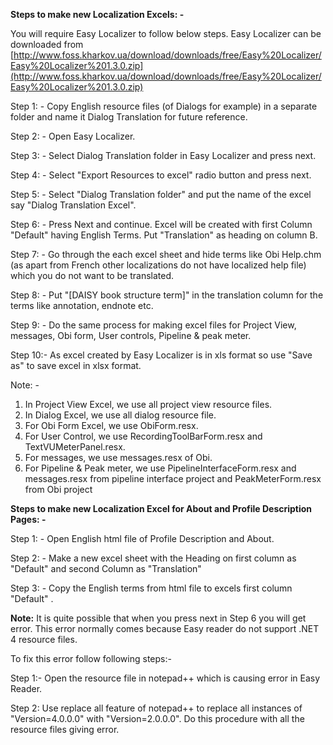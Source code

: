 **Steps to make new Localization Excels: -**

You will require Easy Localizer to follow below steps. Easy Localizer can be downloaded from [http://www.foss.kharkov.ua/download/downloads/free/Easy%20Localizer/Easy%20Localizer%201.3.0.zip](http://www.foss.kharkov.ua/download/downloads/free/Easy%20Localizer/Easy%20Localizer%201.3.0.zip)

Step 1: - Copy English resource files (of Dialogs for example) in a separate folder and name it Dialog Translation for future reference.

Step 2: - Open Easy Localizer.

Step 3: - Select Dialog Translation folder in Easy Localizer and press next.

Step 4: - Select &quot;Export Resources to excel&quot; radio button and press next.

Step 5: - Select &quot;Dialog Translation folder&quot; and put the name of the excel say &quot;Dialog Translation Excel&quot;.

Step 6: - Press Next and continue. Excel will be created with first Column &quot;Default&quot; having English Terms. Put &quot;Translation&quot; as heading on column B.

Step 7: - Go through the each excel sheet and hide terms like Obi Help.chm (as apart from French other localizations do not have localized help file) which you do not want to be translated.

Step 8: - Put &quot;[DAISY book structure term]&quot; in the translation column for the terms like annotation, endnote etc.

Step 9: - Do the same process for making excel files for Project View, messages, Obi form, User controls, Pipeline &amp; peak meter.

Step 10:- As excel created by Easy Localizer is in xls format so use &quot;Save as&quot; to save excel in xlsx format.

Note: -

1. In Project View Excel, we use all project view resource files.
2. In Dialog Excel, we use all dialog resource file.
3. For Obi Form Excel, we use ObiForm.resx.
4. For User Control, we use RecordingToolBarForm.resx and TextVUMeterPanel.resx.
5. For messages, we use messages.resx of Obi.
6. For Pipeline &amp; Peak meter, we use PipelineInterfaceForm.resx and messages.resx from pipeline interface project and PeakMeterForm.resx from Obi project

**Steps to make new Localization Excel for About and Profile Description Pages: -**

Step 1: - Open English html file of Profile Description and About.

Step 2: - Make a new excel sheet with the Heading on first column as &quot;Default&quot; and second Column as &quot;Translation&quot;

Step 3: - Copy the English terms from html file to excels first column &quot;Default&quot; .

**Note:** It is quite possible that when you press next in Step 6 you will get error. This error normally comes because Easy reader do not support .NET 4 resource files.

To fix this error follow following steps:-

Step 1:- Open the resource file in notepad++ which is causing error in Easy Reader.

Step 2: Use replace all feature of notepad++ to replace all instances of &quot;Version=4.0.0.0&quot; with &quot;Version=2.0.0.0&quot;. Do this procedure with all the resource files giving error.